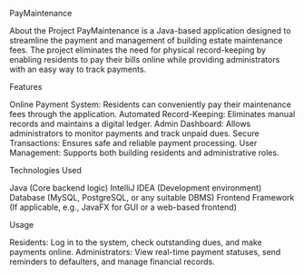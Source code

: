 PayMaintenance

About the Project
PayMaintenance is a Java-based application designed to streamline the payment and management of building estate maintenance fees. 
The project eliminates the need for physical record-keeping by enabling residents to pay their bills online while providing administrators with an easy way to track payments.

Features

Online Payment System: Residents can conveniently pay their maintenance fees through the application.
Automated Record-Keeping: Eliminates manual records and maintains a digital ledger.
Admin Dashboard: Allows administrators to monitor payments and track unpaid dues.
Secure Transactions: Ensures safe and reliable payment processing.
User Management: Supports both building residents and administrative roles.

Technologies Used

Java (Core backend logic)
IntelliJ IDEA (Development environment)
Database (MySQL, PostgreSQL, or any suitable DBMS)
Frontend Framework (If applicable, e.g., JavaFX for GUI or a web-based frontend)

Usage

Residents: Log in to the system, check outstanding dues, and make payments online.
Administrators: View real-time payment statuses, send reminders to defaulters, and manage financial records.
